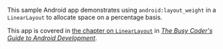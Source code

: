 This sample Android app demonstrates
using `android:layout_weight` in a `LinearLayout` to allocate space on a percentage basis.

This app is covered in 
[the chapter on `LinearLayout`](https://commonsware.com/Android/previews/linearlayout-and-the-box-model)
in [*The Busy Coder's Guide to Android Development*](https://commonsware.com/Android/).

